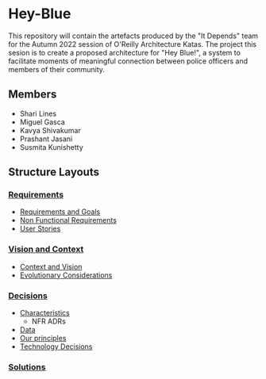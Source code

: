 # Hey-Blue

This repository will contain the artefacts produced by the "It Depends" team for the Autumn 2022 session of O'Reilly Architecture Katas. The project this sesion is to create a proposed architecture for "Hey Blue!", a system to facilitate moments of meaningful connection between police officers and members of their community.

## Members
- Shari Lines
- Miguel Gasca
- Kavya Shivakumar
- Prashant Jasani
- Susmita Kunishetty


## Structure Layouts

### [Requirements](Requirements)

- [Requirements and Goals](Requirements/Requirements_And_Goals.md)
- [Non Functional Requirements](Requirements/Non_Functional_Requirements.md)
- [User Stories](Requirements/UserStories.md)

### [Vision and Context](Vision%20and%20Context)

- [Context and Vision](Vision%20and%20Context/context%20and%20vision.png) 
- [Evolutionary Considerations](Vision%20and%20Context/Evolutionary%20Considerations.md)

### [Decisions](docs/decisions)

- [Characteristics](docs/decisions/characteristics/)
   -   NFR ADRs
- [Data](docs/decisions/data)
- [Our principles](docs/decisions/principles/0002-opensource-heyblue.md)
- [Technology Decisions](docs/decisions/ADR001_TechnologyDecisions.md)


### [Solutions](solution/README.md)
